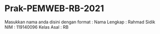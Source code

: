 # Prak-PEMWEB-RB-2021

Masukkan nama anda disini dengan format :
Nama Lengkap : Rahmad Sidik
NIM : 119140096
Kelas Asal : RB
